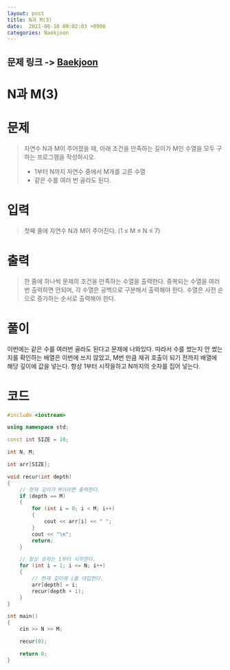 ```yaml
---
layout: post
title: N과 M(3)
date:  2021-08-10 09:02:03 +0900
categories: Baekjoon
---
```


## 문제 링크 -> [Baekjoon](https://www.acmicpc.net/problem/15651)
# N과 M(3)

# 문제
> 자연수 N과 M이 주어졌을 때, 아래 조건을 만족하는 길이가 M인 수열을 모두 구하는 프로그램을 작성하시오.
> - 1부터 N까지 자연수 중에서 M개를 고른 수열
> - 같은 수를 여러 번 골라도 된다.

# 입력
> 첫째 줄에 자연수 N과 M이 주어진다. (1 ≤ M ≤ N ≤ 7)

# 출력
> 한 줄에 하나씩 문제의 조건을 만족하는 수열을 출력한다. 중복되는 수열을 여러 번 출력하면 안되며, 각 수열은 공백으로 구분해서 출력해야 한다. 수열은 사전 순으로 증가하는 순서로 출력해야 한다.

# 풀이
이번에는 같은 수를 여러번 골라도 된다고 문제에 나와있다. 따라서 수를 썼는지 안 썼는지를 확인하는 배열은 이번에 쓰지 않았고, M번 만큼 재귀 호출이 되기 전까지 배열에 해당 깊이에 값을 넣는다. 항상 1부터 시작을하고 N까지의 숫자를 집어 넣는다.

# 코드
```c++
#include <iostream>

using namespace std;

const int SIZE = 10;

int N, M;

int arr[SIZE];

void recur(int depth)
{   
    // 현재 깊이가 M이라면 출력한다.
	if (depth == M)
	{
		for (int i = 0; i < M; i++)
		{
			cout << arr[i] << " ";
		}
		cout << "\n";
		return;
	}

    // 항상 숫자는 1부터 시작한다.
	for (int i = 1; i <= N; i++)
	{   
        // 현재 깊이에 i를 대입한다.
		arr[depth] = i;
		recur(depth + 1);
	}
}

int main()
{
	cin >> N >> M;

	recur(0);

	return 0;
}
```